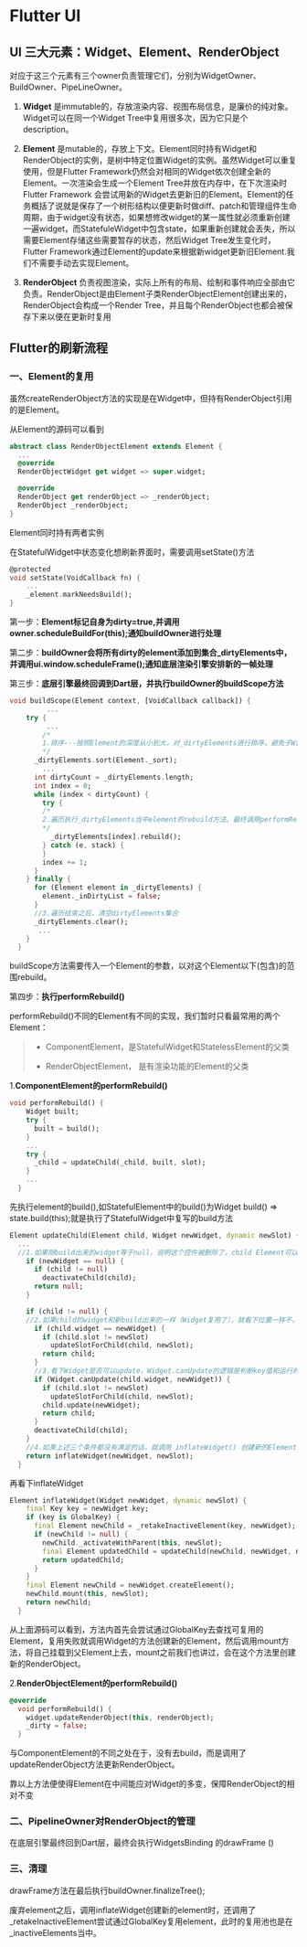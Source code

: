 # Flutter UI

## UI 三大元素：Widget、Element、RenderObject

对应于这三个元素有三个owner负责管理它们，分别为WidgetOwner、BuildOwner、PipeLineOwner。

 1. **Widget** 是immutable的，存放渲染内容、视图布局信息，是廉价的纯对象。Widget可以在同一个Widget Tree中复用很多次，因为它只是个description。

 2. **Element** 是mutable的，存放上下文。Element同时持有Widget和RenderObject的实例，是树中特定位置Widget的实例。虽然Widget可以重复使用，但是Flutter Framework仍然会对相同的Widget依次创建全新的Element。一次渲染会生成一个Element Tree并放在内存中，在下次渲染时Flutter Framework 会尝试用新的Widget去更新旧的Element。Element的任务概括了说就是保存了一个树形结构以便更新时做diff、patch和管理组件生命周期，由于widget没有状态，如果想修改widget的某一属性就必须重新创建一遍widget，而StatefuleWidget中包含state，如果重新创建就会丢失，所以需要Element存储这些需要暂存的状态，然后Widget Tree发生变化时，Flutter Framework通过Element的update来根据新widget更新旧Element.我们不需要手动去实现Element。
 3. **RenderObject** 负责视图渲染，实际上所有的布局、绘制和事件响应全部由它负责。RenderObject是由Element子类RenderObjectElement创建出来的，RenderObject会构成一个Render Tree，并且每个RenderObject也都会被保存下来以便在更新时复用  

## **Flutter的刷新流程**

### **一、Element的复用**

虽然createRenderObject方法的实现是在Widget中，但持有RenderObject引用的是Element。

从Element的源码可以看到

```dart
abstract class RenderObjectElement extends Element {
  ...
  @override
  RenderObjectWidget get widget => super.widget;

  @override
  RenderObject get renderObject => _renderObject;
  RenderObject _renderObject;
}
```

Element同时持有两者实例

在StatefulWidget中状态变化想刷新界面时，需要调用setState()方法

```dart
@protected
void setState(VoidCallback fn) {
    ...
    _element.markNeedsBuild();
}
```

第一步：**Element标记自身为dirty=true,并调用owner.scheduleBuildFor(this);通知buildOwner进行处理**

第二步：**buildOwner会将所有dirty的element添加到集合_dirtyElements中，并调用ui.window.scheduleFrame();通知底层渲染引擎安排新的一帧处理**

第三步：**底层引擎最终回调到Dart层，并执行buildOwner的buildScope方法**

```dart
void buildScope(Element context, [VoidCallback callback]) {
         ...
    try {
         ...
        /*
        1.排序---按照Element的深度从小到大，对_dirtyElements进行排序，避免子Widget的重复build。
        */
      _dirtyElements.sort(Element._sort);
        ...
      int dirtyCount = _dirtyElements.length;
      int index = 0;
      while (index < dirtyCount) {
        try {
        /*
        2.遍历执行_dirtyElements当中element的rebuild方法，最终调用performRebuild()
        */
          _dirtyElements[index].rebuild();
        } catch (e, stack) {
        }
        index += 1;
      }
    } finally {
      for (Element element in _dirtyElements) {
        element._inDirtyList = false;
      }
      //3.遍历结束之后，清空dirtyElements集合
      _dirtyElements.clear();
       ...
    }
  }
```

buildScope方法需要传入一个Element的参数，以对这个Element以下(包含)的范围rebuild。

第四步：**执行performRebuild()**

performRebuild()不同的Element有不同的实现，我们暂时只看最常用的两个Element：

>* ComponentElement，是StatefulWidget和StatelessElement的父类
>
>* RenderObjectElement， 是有渲染功能的Element的父类

1.**ComponentElement的performRebuild()**

```dart
void performRebuild() {
    Widget built;
    try {
      built = build();
    }
    ...
    try {
      _child = updateChild(_child, built, slot);
    }
    ...
  }

```

先执行element的build(),如StatefulElement中的build()为Widget build() => state.build(this);就是执行了StatefulWidget中复写的build方法

```dart
Element updateChild(Element child, Widget newWidget, dynamic newSlot) {
  ...
  //1.如果刚build出来的widget等于null，说明这个控件被删除了，child Element可以被删除了。
    if (newWidget == null) {
      if (child != null)
        deactivateChild(child);
      return null;
    }

    if (child != null) {
    //2.如果child的widget和新build出来的一样（Widget复用了），就看下位置一样不，不一样就更新下，一样就直接return了。Element还是旧的Element
      if (child.widget == newWidget) {
        if (child.slot != newSlot)
          updateSlotForChild(child, newSlot);
        return child;
      }
      //3.看下Widget是否可以update，Widget.canUpdate的逻辑是判断key值和运行时类型是否相等。如果满足条件的话，就更新，并返回。
      if (Widget.canUpdate(child.widget, newWidget)) {
        if (child.slot != newSlot)
          updateSlotForChild(child, newSlot);
        child.update(newWidget);
        return child;
      }
      deactivateChild(child);
    }
    //4.如果上述三个条件都没有满足的话，就调用 inflateWidget() 创建新的Element
    return inflateWidget(newWidget, newSlot);
  }
```

再看下inflateWidget

```dart
Element inflateWidget(Widget newWidget, dynamic newSlot) {
    final Key key = newWidget.key;
    if (key is GlobalKey) {
      final Element newChild = _retakeInactiveElement(key, newWidget);
      if (newChild != null) {
        newChild._activateWithParent(this, newSlot);
        final Element updatedChild = updateChild(newChild, newWidget, newSlot);
        return updatedChild;
      }
    }
    final Element newChild = newWidget.createElement();
    newChild.mount(this, newSlot);
    return newChild;
  }
```

从上面源码可以看到，方法内首先会尝试通过GlobalKey去查找可复用的Element，复用失败就调用Widget的方法创建新的Element，然后调用mount方法，将自己挂载到父Element上去，mount之前我们也讲过，会在这个方法里创建新的RenderObject。

2.**RenderObjectElement的performRebuild()**

```dart
@override
  void performRebuild() {
    widget.updateRenderObject(this, renderObject);
    _dirty = false;
  }
```

与ComponentElement的不同之处在于，没有去build，而是调用了updateRenderObject方法更新RenderObject。

靠以上方法便使得Element在中间能应对Widget的多变，保障RenderObject的相对不变

### **二、PipelineOwner对RenderObject的管理**

在底层引擎最终回到Dart层，最终会执行WidgetsBinding 的drawFrame ()

### **三、清理**

drawFrame方法在最后执行buildOwner.finalizeTree();

废弃element之后，调用inflateWidget创建新的element时，还调用了_retakeInactiveElement尝试通过GlobalKey复用element，此时的复用池也是在_inactiveElements当中。